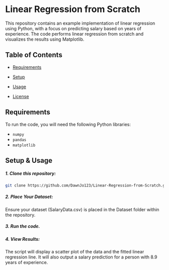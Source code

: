 # Linear Regression from Scratch
This repository contains an example implementation of linear regression using Python, with a focus on predicting salary based on years of experience. The code performs linear regression from scratch and visualizes the results using Matplotlib.

## Table of Contents

- [Requirements](#requirements)
- [Setup](#setup)
- [Usage](#usage)

- [License](#license)

## Requirements

To run the code, you will need the following Python libraries:
- `numpy`
- `pandas`
- `matplotlib`

## Setup & Usage
##### 1. Clone this repository:
```bash
git clone https://github.com/DawnJo123/Linear-Regression-from-Scratch.git

```

##### 2. Place Your Dataset:
Ensure your dataset (SalaryData.csv) is placed in the Dataset folder within the repository.

##### 3. Run the code.
##### 4. View Results:
The script will display a scatter plot of the data and the fitted linear regression line.
It will also output a salary prediction for a person with 8.9 years of experience.

